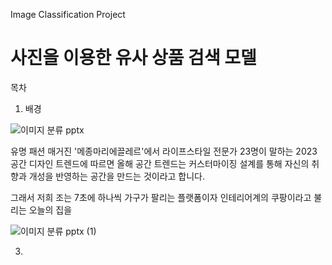Image Classification Project
# 사진을 이용한 유사 상품 검색 모델

목차
1. 배경

![이미지 분류 pptx](https://github.com/kimjoosilver/Image_Classification/assets/87303227/b39dc0d6-bcf4-4936-91d1-9afa5379dde7)

유명 패션 매거진 '메종마리에끌레르'에서 라이프스타일 전문가 23명이 말하는 2023 공간 디자인 트렌드에 따르면 올해 공간 트렌드는 커스터마이징 설계를 통해 자신의 취향과 개성을 반영하는 공간을 만드는 것이라고 합니다.

그래서 저희 조는 7초에 하나씩 가구가 팔리는 플랫폼이자 인테리어계의 쿠팡이라고 불리는 오늘의 집을 

![이미지 분류 pptx (1)](https://github.com/kimjoosilver/Image_Classification/assets/87303227/b527509d-5905-4782-9e7d-ddd9aaab2c7e)

3. 
